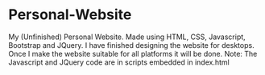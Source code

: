 # Personal-Website
My (Unfinished) Personal Website. Made using HTML, CSS, Javascript, Bootstrap and JQuery.
I have finished designing the website for desktops. Once I make the website suitable for all platforms it will be done.
Note: The Javascript and JQuery code are in scripts embedded in index.html
